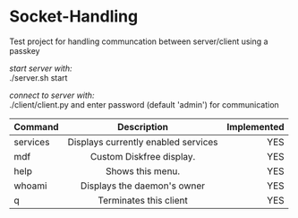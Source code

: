 # Socket-Handling
Test project for handling communcation between server/client using a passkey

*start server with:* <br />
./server.sh start

*connect to server with:*<br />
./client/client.py
and enter password (default 'admin') for communication

| Command       | Description   | Implemented  |
| ------------- |:-------------:| ------------:|
| services      | Displays currently enabled services |    YES       |
| mdf           | Custom Diskfree display. |    YES       |
| help          | Shows this menu.      |    YES       |
| whoami        | Displays the daemon's owner      |    YES       |
| q             | Terminates this client      |    YES       |
